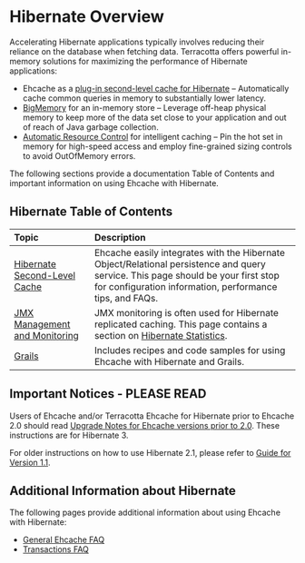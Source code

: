 ---
---

# Hibernate Overview

Accelerating Hibernate applications typically involves reducing their reliance on the database when fetching data. Terracotta offers powerful in-memory solutions for maximizing the performance of Hibernate applications:

* Ehcache as a [plug-in second-level cache for Hibernate](/documentation/2.7/integrations/hibernate) &ndash; Automatically cache common queries in memory to substantially lower latency.
* [BigMemory](/documentation/2.7/bigmemory/index) for an in-memory store &ndash; Leverage off-heap physical memory to keep more of the data set close to your application and out of reach of Java garbage collection.
* [Automatic Resource Control](/documentation/2.7/arc/index) for intelligent caching &ndash; Pin the hot set in memory for high-speed access and employ fine-grained sizing controls to avoid OutOfMemory errors.

The following sections provide a documentation Table of Contents and important information on using Ehcache with Hibernate.

## Hibernate Table of Contents

| Topic | Description |
|:-------|:------------|
|[Hibernate Second-Level Cache](/documentation/2.7/integrations/hibernate)|Ehcache easily integrates with the Hibernate Object/Relational persistence and query service. This page should be your first stop for configuration information, performance tips, and FAQs.|
|[JMX Management and Monitoring](/documentation/2.7/operations/jmx)|JMX monitoring is often used for Hibernate replicated caching. This page contains a section on [Hibernate Statistics](/documentation/2.7/operations/jmx#Hibernate-statistics).|
|[Grails](/documentation/2.7/recipes/grails)|Includes recipes and code samples for using Ehcache with Hibernate and Grails.|

   


## Important Notices - PLEASE READ

Users of Ehcache and/or Terracotta Ehcache for Hibernate prior to Ehcache 2.0 should read [Upgrade Notes for Ehcache versions prior to 2.0](http://ehcache.org/documentation/2.7/integrations/hibernate-upgrade). These instructions are for Hibernate 3.

For older instructions on how to use Hibernate 2.1, please refer to [Guide for Version 1.1](http://ehcache.org/documentation/2.7/documentation-1_1).


## Additional Information about Hibernate
The following pages provide additional information about using Ehcache with Hibernate:

* [General Ehcache FAQ](/documentation/2.7/faq)
* [Transactions FAQ](/documentation/2.7/apis/transactions#faq)
